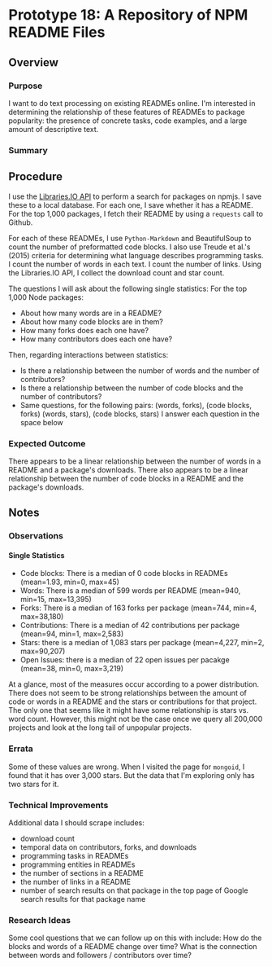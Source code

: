 # Prototype 18: A Repository of NPM README Files

## Overview

### Purpose

I want to do text processing on existing READMEs online.
I'm interested in determining the relationship of these features of READMEs to package popularity:
the presence of concrete tasks, code examples, and a large amount of descriptive text.

### Summary

## Procedure

I use the [Libraries.IO API](https://libraries.io/api#project-search) to perform a search for packages on npmjs.
I save these to a local database.
For each one, I save whether it has a README.
For the top 1,000 packages, I fetch their README by using a `requests` call to Github.

For each of these READMEs, I use `Python-Markdown` and BeautifulSoup to count the number of preformatted code blocks.
I also use Treude et al.'s (2015) criteria for determining what language describes programming tasks.
I count the number of words in each text.
I count the number of links.
Using the Libraries.IO API, I collect the download count and star count.

The questions I will ask about the following single statistics:
For the top 1,000 Node packages:
* About how many words are in a README?
* About how many code blocks are in them?
* How many forks does each one have?
* How many contributors does each one have?

Then, regarding interactions between statistics:
* Is there a relationship between the number of words and the number of contributors?
* Is there a relationship between the number of code blocks and the number of contributors?
* Same questions, for the following pairs: (words, forks), (code blocks, forks) (words, stars), (code blocks, stars)
I answer each question in the space below

### Expected Outcome

There appears to be a linear relationship between the number of words in a README and a package's downloads.
There also appears to be a linear relationship between the number of code blocks in a README and the package's downloads.

## Notes

### Observations

#### Single Statistics

* Code blocks: There is a median of 0 code blocks in READMEs (mean=1.93, min=0, max=45)
* Words: There is a median of 599 words per README (mean=940, min=15, max=13,395)
* Forks: There is a median of 163 forks per package (mean=744, min=4, max=38,180)
* Contributions: There is a median of 42 contributions per package (mean=94, min=1, max=2,583)
* Stars: there is a median of 1,083 stars per package (mean=4,227, min=2, max=90,207)
* Open Issues: there is a median of 22 open issues per pacakge (mean=38, min=0, max=3,219)

At a glance, most of the measures occur according to a power distribution.
There does not seem to be strong relationships between the amount of code or words in a README and the stars or contributions for that project.
The only one that seems like it might have some relationship is stars vs. word count.
However, this might not be the case once we query all 200,000 projects and look at the long tail of unpopular projects.

### Errata

Some of these values are wrong.
When I visited the page for `mongoid`, I found that it has over 3,000 stars.
But the data that I'm exploring only has two stars for it.

### Technical Improvements

Additional data I should scrape includes:
* download count
* temporal data on contributors, forks, and downloads
* programming tasks in READMEs
* programming entities in READMEs
* the number of sections in a README
* the number of links in a README
* number of search results on that package in the top page of Google search results for that package name

### Research Ideas
 
Some cool questions that we can follow up on this with include:
How do the blocks and words of a README change over time?
What is the connection between words and followers / contributors over time?
